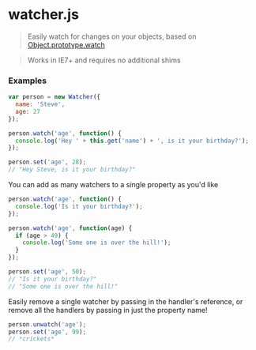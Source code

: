# watcher.js

> Easily watch for changes on your objects, based on [Object.prototype.watch](https://developer.mozilla.org/en-US/docs/Web/JavaScript/Reference/Global_Objects/Object/watch)

> Works in IE7+ and requires no additional shims

### Examples

```javascript
var person = new Watcher({
  name: 'Steve',
  age: 27
});

person.watch('age', function() {
  console.log('Hey ' + this.get('name') + ', is it your birthday?');
});

person.set('age', 28);
// "Hey Steve, is it your birthday?"
```

You can add as many watchers to a single property as you'd like
```javascript
person.watch('age', function() {
  console.log('Is it your birthday?');
});

person.watch('age', function(age) {
  if (age > 49) {
    console.log('Some one is over the hill!');
  }
});

person.set('age', 50);
// "Is it your birthday?"
// "Some one is over the hill!"
```

Easily remove a single watcher by passing in the handler's reference, or remove all the handlers by passing in just the property name!
```javascript
person.unwatch('age');
person.set('age', 99);
// *crickets*
```

